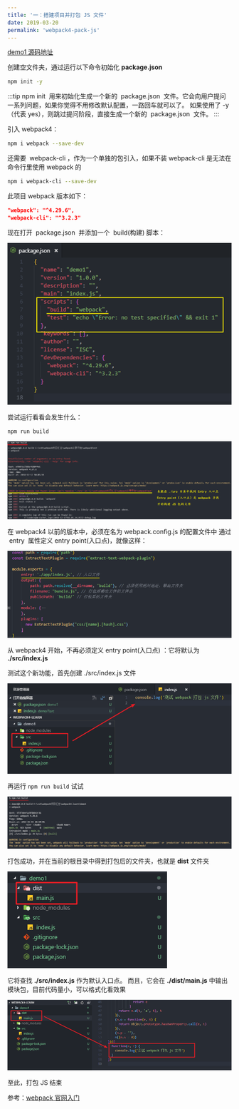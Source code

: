 ```yaml
---
title: '一：搭建项目并打包 JS 文件'
date: 2019-03-20
permalink: 'webpack4-pack-js'
---
```


[demo1 源码地址](https://github.com/ITxiaohao/webpack4-learn/tree/master/demo01)

创建空文件夹，通过运行以下命令初始化 **package.json**

```bash
npm init -y
```

:::tip
npm init  用来初始化生成一个新的  package.json  文件。它会向用户提问一系列问题，如果你觉得不用修改默认配置，一路回车就可以了。
如果使用了 -y（代表 yes），则跳过提问阶段，直接生成一个新的  package.json  文件。
:::

引入 webpack4：

```bash
npm i webpack --save-dev
```

还需要  webpack-cli ，作为一个单独的包引入，如果不装 webpack-cli 是无法在命令行里使用 webpack 的

```bash
npm i webpack-cli --save-dev
```

此项目 webpack 版本如下：

```json
"webpack": "^4.29.6",
"webpack-cli": "^3.2.3"
```

现在打开  package.json  并添加一个  build(构建) 脚本：

![](https://raw.githubusercontent.com/ITxiaohao/blog-img/master/img/webpack/20190303164215.png)

尝试运行看看会发生什么：

```bash
npm run build
```

![](https://raw.githubusercontent.com/ITxiaohao/blog-img/master/img/webpack/20190303164344.png)

在 webpack4 以前的版本中，必须在名为 webpack.config.js 的配置文件中 通过  entry  属性定义 entry point(入口点)，就像这样：

![](https://raw.githubusercontent.com/ITxiaohao/blog-img/master/img/webpack/20190303164413.png)

从 webpack4 开始，不再必须定义 entry point(入口点) ：它将默认为 **./src/index.js**

测试这个新功能，首先创建 ./src/index.js 文件

![](https://raw.githubusercontent.com/ITxiaohao/blog-img/master/img/webpack/20190303164918.png)

再运行 `npm run build` 试试

![](https://raw.githubusercontent.com/ITxiaohao/blog-img/master/img/webpack/20190303165055.png)

打包成功，并在当前的根目录中得到打包后的文件夹，也就是 **dist** 文件夹

![](https://raw.githubusercontent.com/ITxiaohao/blog-img/master/img/webpack/20190303165232.png)

它将查找 **./src/index.js** 作为默认入口点。 而且，它会在 **./dist/main.js** 中输出模块包，目前代码量小，可以格式化看效果

![](https://raw.githubusercontent.com/ITxiaohao/blog-img/master/img/webpack/20190305093607.png)

至此，打包 JS 结束

参考：[webpack 官网入门](https://webpack.js.org/guides/getting-started)
